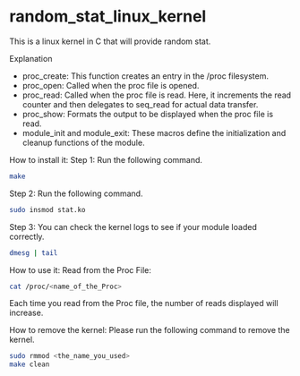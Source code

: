 # random_stat_linux_kernel
This is a linux kernel in C that will provide random stat.

Explanation
- proc_create: This function creates an entry in the /proc filesystem.
- proc_open: Called when the proc file is opened.
- proc_read: Called when the proc file is read. Here, it increments the read counter and then delegates to seq_read for actual data transfer.
- proc_show: Formats the output to be displayed when the proc file is read.
- module_init and module_exit: These macros define the initialization and cleanup functions of the module.

How to install it:
Step 1:
Run the following command.
```sh
make
```

Step 2:
Run the following command.
```sh
sudo insmod stat.ko
```

Step 3:
You can check the kernel logs to see if your module loaded correctly.
```sh
dmesg | tail
```

How to use it:
Read from the Proc File:
```sh
cat /proc/<name_of_the_Proc>
```

Each time you read from the Proc file, the number of reads displayed will increase.

How to remove the kernel:
Please run the following command to remove the kernel.
```sh
sudo rmmod <the_name_you_used>
make clean
```

